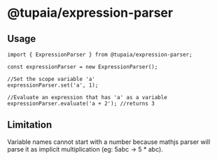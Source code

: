 # @tupaia/expression-parser

## Usage
```
import { ExpressionParser } from @tupaia/expression-parser;

const expressionParser = new ExpressionParser();

//Set the scope variable 'a'
expressionParser.set('a', 1);

//Evaluate an expression that has 'a' as a variable
expressionParser.evaluate('a + 2'); //returns 3
```

## Limitation
Variable names cannot start with a number because mathjs parser will parse it as implicit multiplication (eg: 5abc -> 5 * abc).
